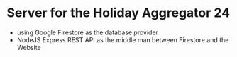 # Server for the Holiday Aggregator 24

- using Google Firestore as the database provider
- NodeJS Express REST API as the middle man between Firestore and the Website

## 